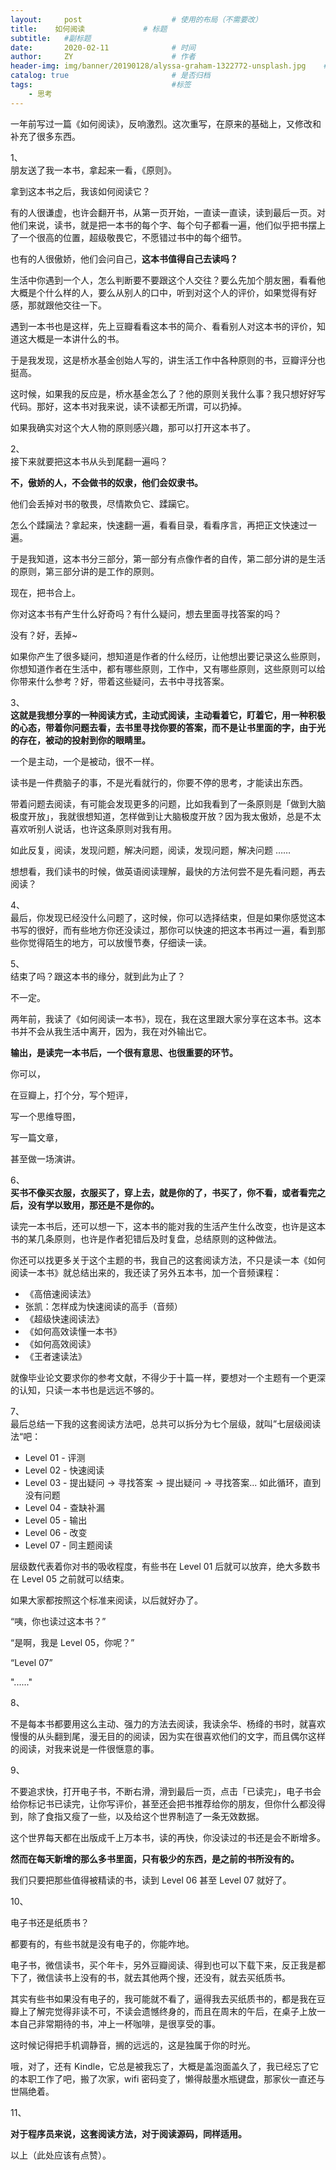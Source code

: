 ```yaml
---
layout:     post                    # 使用的布局（不需要改）
title:    如何阅读             # 标题 
subtitle:   #副标题
date:       2020-02-11              # 时间
author:     ZY                      # 作者
header-img: img/banner/20190128/alyssa-graham-1322772-unsplash.jpg    #这篇文章标题背景图片
catalog: true                       # 是否归档
tags:                               #标签
    - 思考
---
```


一年前写过一篇《如何阅读》，反响激烈。这次重写，在原来的基础上，又修改和补充了很多东西。

1、  
朋友送了我一本书，拿起来一看，《原则》。  

拿到这本书之后，我该如何阅读它？  

有的人很谦虚，也许会翻开书，从第一页开始，一直读一直读，读到最后一页。对他们来说，读书，就是把一本书的每个字、每个句子都看一遍，他们似乎把书摆上了一个很高的位置，超级敬畏它，不愿错过书中的每个细节。  

也有的人很傲娇，他们会问自己，**这本书值得自己去读吗？**  

生活中你遇到一个人，怎么判断要不要跟这个人交往？要么先加个朋友圈，看看他大概是个什么样的人，要么从别人的口中，听到对这个人的评价，如果觉得有好感，那就跟他交往一下。  

遇到一本书也是这样，先上豆瓣看看这本书的简介、看看别人对这本书的评价，知道这大概是一本讲什么的书。  

于是我发现，这是桥水基金创始人写的，讲生活工作中各种原则的书，豆瓣评分也挺高。  

这时候，如果我的反应是，桥水基金怎么了？他的原则关我什么事？我只想好好写代码。那好，这本书对我来说，读不读都无所谓，可以扔掉。  

如果我确实对这个大人物的原则感兴趣，那可以打开这本书了。  

2、  
接下来就要把这本书从头到尾翻一遍吗？  

**不，傲娇的人，不会做书的奴隶，他们会奴隶书。**  

他们会丢掉对书的敬畏，尽情欺负它、蹂躏它。  

怎么个蹂躏法？拿起来，快速翻一遍，看看目录，看看序言，再把正文快速过一遍。  

于是我知道，这本书分三部分，第一部分有点像作者的自传，第二部分讲的是生活的原则，第三部分讲的是工作的原则。  

现在，把书合上。  

你对这本书有产生什么好奇吗？有什么疑问，想去里面寻找答案的吗？  

没有？好，丢掉~  

如果你产生了很多疑问，想知道是作者的什么经历，让他想出要记录这么些原则，你想知道作者在生活中，都有哪些原则，工作中，又有哪些原则，这些原则可以给你带来什么参考？好，带着这些疑问，去书中寻找答案。  

3、  
**这就是我想分享的一种阅读方式，主动式阅读，主动看着它，盯着它，用一种积极的心态，带着你问题去看，去书里寻找你要的答案，而不是让书里面的字，由于光的存在，被动的投射到你的眼睛里。**  

一个是主动，一个是被动，很不一样。  

读书是一件费脑子的事，不是光看就行的，你要不停的思考，才能读出东西。  

带着问题去阅读，有可能会发现更多的问题，比如我看到了一条原则是「做到大脑极度开放」，我就很想知道，怎样做到让大脑极度开放？因为我太傲娇，总是不太喜欢听别人说话，也许这条原则对我有用。  

如此反复，阅读，发现问题，解决问题，阅读，发现问题，解决问题 ……  

想想看，我们读书的时候，做英语阅读理解，最快的方法何尝不是先看问题，再去阅读？

4、  
最后，你发现已经没什么问题了，这时候，你可以选择结束，但是如果你感觉这本书写的很好，而有些地方你还没读过，那你可以快速的把这本书再过一遍，看到那些你觉得陌生的地方，可以放慢节奏，仔细读一读。  

5、  
结束了吗？跟这本书的缘分，就到此为止了？

不一定。

两年前，我读了《如何阅读一本书》，现在，我在这里跟大家分享在这本书。这本书并不会从我生活中离开，因为，我在对外输出它。

**输出，是读完一本书后，一个很有意思、也很重要的环节。**

你可以，  

在豆瓣上，打个分，写个短评，

写一个思维导图，

写一篇文章，

甚至做一场演讲。

6、  
**买书不像买衣服，衣服买了，穿上去，就是你的了，书买了，你不看，或者看完之后，没有学以致用，那还是不是你的。**

读完一本书后，还可以想一下，这本书的能对我的生活产生什么改变，也许是这本书的某几条原则，也许是作者犯错后及时复盘，总结原则的这种做法。

你还可以找更多关于这个主题的书，我自己的这套阅读方法，不只是读一本《如何阅读一本书》就总结出来的，我还读了另外五本书，加一个音频课程：

- 《高倍速阅读法》
- 张凯：怎样成为快速阅读的高手（音频）
- 《超级快速阅读法》
- 《如何高效读懂一本书》
- 《如何高效阅读》
- 《王者速读法》

就像毕业论文要求你的参考文献，不得少于十篇一样，要想对一个主题有一个更深的认知，只读一本书也是远远不够的。

7、  
最后总结一下我的这套阅读方法吧，总共可以拆分为七个层级，就叫”七层级阅读法“吧：

- Level 01 - 评测
- Level 02 - 快速阅读
- Level 03 - 提出疑问 -> 寻找答案 -> 提出疑问 -> 寻找答案... 如此循环，直到没有问题
- Level 04 - 查缺补漏
- Level 05 - 输出
- Level 06 - 改变
- Level 07 - 同主题阅读

层级数代表着你对书的吸收程度，有些书在 Level 01 后就可以放弃，绝大多数书在 Level 05 之前就可以结束。

如果大家都按照这个标准来阅读，以后就好办了。

“咦，你也读过这本书？”

“是啊，我是 Level 05，你呢？”

“Level 07”

"......"

8、

不是每本书都要用这么主动、强力的方法去阅读，我读余华、杨绛的书时，就喜欢慢慢的从头翻到尾，漫无目的的阅读，因为实在很喜欢他们的文字，而且偶尔这样的阅读，对我来说是一件很惬意的事。

9、

不要追求快，打开电子书，不断右滑，滑到最后一页，点击「已读完」，电子书会给你标记书已读完，让你写评价，甚至还会把书推荐给你的朋友，但你什么都没得到，除了食指又瘦了一些，以及给这个世界制造了一条无效数据。

这个世界每天都在出版成千上万本书，读的再快，你没读过的书还是会不断增多。

**然而在每天新增的那么多书里面，只有极少的东西，是之前的书所没有的。**

我们只要把那些值得被精读的书，读到 Level 06 甚至 Level 07 就好了。

10、

电子书还是纸质书？

都要有的，有些书就是没有电子的，你能咋地。

电子书，微信读书，买个年卡，另外豆瓣阅读、得到也可以下载下来，反正我是都下了，微信读书上没有的书，就去其他两个搜，还没有，就去买纸质书。

其实有些书如果没有电子的，我可能就不看了，逼得我去买纸质书的，都是我在豆瓣上了解完觉得非读不可，不读会遗憾终身的，而且在周末的午后，在桌子上放一本自己非常期待的书，冲上一杯咖啡，是很享受的事。

这时候记得把手机调静音，搁的远远的，这是独属于你的时光。

哦，对了，还有 Kindle，它总是被我忘了，大概是盖泡面盖久了，我已经忘了它的本职工作了吧，搬了次家，wifi 密码变了，懒得敲墨水瓶键盘，那家伙一直还与世隔绝着。

11、

**对于程序员来说，这套阅读方法，对于阅读源码，同样适用。**



以上（此处应该有点赞）。 


















